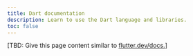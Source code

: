 ```yaml
---
title: Dart documentation
description: Learn to use the Dart language and libraries.
toc: false
---
```


[TBD: Give this page content similar to
[flutter.dev/docs.](https://flutter.dev/docs)]


